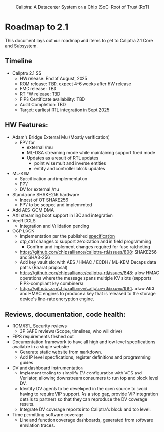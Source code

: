 <p style="text-align: center;">Caliptra: A Datacenter System on a Chip (SoC) Root of Trust (RoT)</p>

# Roadmap to 2.1

This document lays out our roadmap and items to get to Caliptra 2.1 Core and
Subsystem.

## Timeline

* Caliptra 2.1 SS
    * HW release: End of August, 2025
    * ROM release: TBD, expect 4-6 weeks after HW release
    * FMC release: TBD
    * RT FW release: TBD
    * FIPS Certificate availability: TBD
    * Audit Completion: TBD
    * Target: earliest RTL integration in Sept 2025

## HW Features:

* Adam's Bridge External Mu (Mostly verification)
    * FPV for
        * external /mu
        * ML-DSA streaming mode while maintaining support fixed mode
        * Updates as a result of RTL updates
            * point wise mult and inverse entities
            * entity and controller block updates
* ML-KEM
    * Specification and implementation
    * FPV
    * DV for external /mu
* Standalone SHAKE256 hardware
    * Ingest of OT SHAKE256
    * FPV to be scoped and implemented
* Add AES-GCM DMA
* AXI streaming boot support in I3C and integration
* VeeR DCLS
    * Integration and Validation pending
* OCP LOCK
    * Implementation per the published
      [specification](https://github.com/chipsalliance/Caliptra/blob/main/doc/ocp_lock/Specification_v0.8.5.pdf)
    * otp\_ctrl changes to support zeroization and in field programming
        * Confirm and implement changes required for fuse ratcheting
    * https://github.com/chipsalliance/caliptra-rtl/issues/808: SHAKE256 and SHA3-256
    * Add key vault slot with AES / HMAC / ECDH / ML-KEM Decaps data paths (Bharat proposal)
    * https://github.com/chipsalliance/caliptra-rtl/issues/848: allow HMAC operations where the message spans multiple KV slots (supports FIPS-compliant key combiners)
    * https://github.com/chipsalliance/caliptra-rtl/issues/894: allow AES and HMAC engines to produce a key that is released to the storage device's line-rate encryption engine.

## Reviews, documentation, code health:

* ROM/RTL Security reviews
    * 3P SAFE reviews (Scope, timelines, who will drive)
* FIPS requirements fleshed out
* Documentation framework to have all high and low level specifications available in a single website
    * Generate static website from markdown.
    * Add IP level specifications, register definitions and programming guides
* DV and dashboard instrumentation
    * Implement tooling to simplify DV configuration with VCS and Verilator, allowing downstream consumers to run top and block level DV.
    * Identify DV agents to be developed in the open source to avoid having to require VIP support.  As a stop gap, provide VIP integration details to partners so that they can reproduce the DV coverage results.
    * Integrate DV coverage reports into Caliptra's block and top level.
* Time permitting software coverage
    * Line and function coverage dashboards, generated from software emulation traces.
